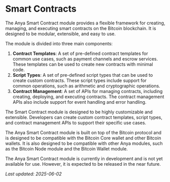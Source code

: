 # Smart Contracts

The Anya Smart Contract module provides a flexible framework for creating,
managing, and executing smart contracts on the Bitcoin blockchain. It is
designed to be modular, extensible, and easy to use.

The module is divided into three main components:

1. **Contract Templates**: A set of pre-defined contract templates for common
use cases, such as payment channels and escrow services. These templates can be
used to create new contracts with minimal code.
2. **Script Types**: A set of pre-defined script types that can be used to
create custom contracts. These script types include support for common
operations, such as arithmetic and cryptographic operations.
3. **Contract Management**: A set of APIs for managing contracts, including
creating, deploying, and executing contracts. The contract management APIs also
include support for event handling and error handling.

The Smart Contract module is designed to be highly customizable and extensible.
Developers can create custom contract templates, script types, and contract
management APIs to support their specific use cases.

The Anya Smart Contract module is built on top of the Bitcoin protocol and is
designed to be compatible with the Bitcoin Core wallet and other Bitcoin
wallets. It is also designed to be compatible with other Anya modules, such as
the Bitcoin Node module and the Bitcoin Wallet module.

The Anya Smart Contract module is currently in development and is not yet
available for use. However, it is expected to be released in the near future.

*Last updated: 2025-06-02*
